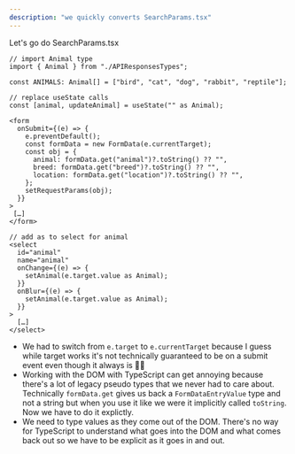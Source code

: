 ```yaml
---
description: "we quickly converts SearchParams.tsx"
---
```


Let's go do SearchParams.tsx

```tsx
// import Animal type
import { Animal } from "./APIResponsesTypes";

const ANIMALS: Animal[] = ["bird", "cat", "dog", "rabbit", "reptile"];

// replace useState calls
const [animal, updateAnimal] = useState("" as Animal);

<form
  onSubmit={(e) => {
    e.preventDefault();
    const formData = new FormData(e.currentTarget);
    const obj = {
      animal: formData.get("animal")?.toString() ?? "",
      breed: formData.get("breed")?.toString() ?? "",
      location: formData.get("location")?.toString() ?? "",
    };
    setRequestParams(obj);
  }}
>
 […]
</form>

// add as to select for animal
<select
  id="animal"
  name="animal"
  onChange={(e) => {
    setAnimal(e.target.value as Animal);
  }}
  onBlur={(e) => {
    setAnimal(e.target.value as Animal);
  }}
>
  […]
</select>
```

- We had to switch from `e.target` to `e.currentTarget` because I guess while target works it's not technically guaranteed to be on a submit event even though it always is 🤷‍♂️
- Working with the DOM with TypeScript can get annoying because there's a lot of legacy pseudo types that we never had to care about. Technically `formData.get` gives us back a `FormDataEntryValue` type and not a string but when you use it like we were it implicitly called `toString`. Now we have to do it explictly.
- We need to type values as they come out of the DOM. There's no way for TypeScript to understand what goes into the DOM and what comes back out so we have to be explicit as it goes in and out.
